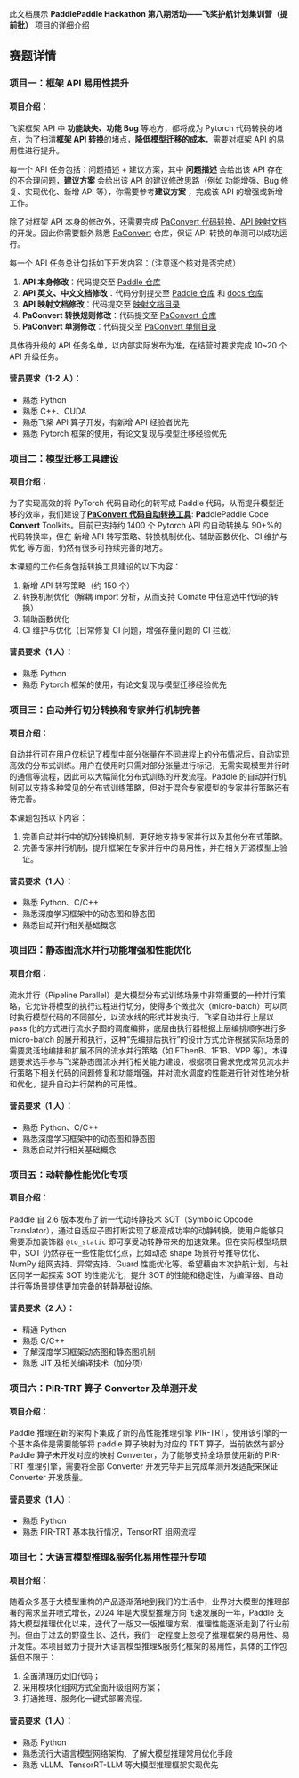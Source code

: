 此文档展示 **PaddlePaddle Hackathon 第八期活动——飞桨护航计划集训营（提前批）** 项目的详细介绍

## 赛题详情

### 项目一：框架 API 易用性提升

#### 项目介绍：

飞桨框架 API 中 **功能缺失、功能 Bug** 等地方，都将成为 Pytorch 代码转换的堵点，为了扫清**框架 API 转换**的堵点，**降低模型迁移的成本**，需要对框架 API 的易用性进行提升。

每一个 API 任务包括：问题描述 + 建议方案，其中 **问题描述** 会给出该 API 存在的不合理问题，**建议方案** 会给出该 API 的建议修改思路（例如 功能增强、Bug 修复、实现优化、新增 API 等），你需要参考**建议方案** ，完成该 API 的增强或新增工作。

除了对框架 API 本身的修改外，还需要完成 [PaConvert 代码转换](https://github.com/PaddlePaddle/PaConvert)、[API 映射文档](https://github.com/PaddlePaddle/docs/blob/develop/docs/guides/model_convert/convert_from_pytorch/pytorch_api_mapping_format_cn.md) 的开发。因此你需要额外熟悉 [PaConvert](https://github.com/PaddlePaddle/PaConvert) 仓库，保证 API 转换的单测可以成功运行。

每一个 API 任务总计包括如下开发内容：（注意逐个核对是否完成）

1. **API 本身修改**：代码提交至 [Paddle 仓库](https://github.com/PaddlePaddle/Paddle)
2. **API 英文、中文文档修改**：代码分别提交至 [Paddle 仓库](https://github.com/PaddlePaddle/Paddle) 和 [docs 仓库](https://github.com/PaddlePaddle/docs)
3. **API 映射文档修改**：代码提交至 [映射文档目录](https://github.com/PaddlePaddle/docs/tree/develop/docs/guides/model_convert/convert_from_pytorch/api_difference/)
4. **PaConvert 转换规则修改**：代码提交至 [PaConvert 仓库](https://github.com/PaddlePaddle/PaConvert)
5. **PaConvert 单测修改**：代码提交至 [PaConvert 单侧目录](https://github.com/PaddlePaddle/PaConvert/tree/master/tests)

具体待升级的 API 任务名单，以内部实际发布为准，在结营时要求完成 10~20 个 API 升级任务。

#### 营员要求（1-2 人）：

- 熟悉 Python
- 熟悉 C++、CUDA
- 熟悉飞桨 API 算子开发，有新增 API 经验者优先
- 熟悉 Pytorch 框架的使用，有论文复现与模型迁移经验优先

### 项目二：模型迁移工具建设

#### 项目介绍：

为了实现高效的将 PyTorch 代码自动化的转写成 Paddle 代码，从而提升模型迁移的效率，我们建设了[**PaConvert 代码自动转换工具**](https://github.com/PaddlePaddle/PaConvert): **Pa**ddlePaddle Code **Convert** Toolkits。目前已支持约 1400 个 Pytorch API 的自动转换与 90+%的代码转换率，但在 新增 API 转写策略、转换机制优化、辅助函数优化、CI 维护与优化 等方面，仍然有很多可持续完善的地方。

本课题的工作任务包括转换工具建设的以下内容：

1. 新增 API 转写策略（约 150 个）
2. 转换机制优化（解耦 import 分析，从而支持 Comate 中任意选中代码的转换）
3. 辅助函数优化
4. CI 维护与优化（日常修复 CI 问题，增强存量问题的 CI 拦截）

#### 营员要求（1 人）：

- 熟悉 Python
- 熟悉 Pytorch 框架的使用，有论文复现与模型迁移经验优先

### 项目三：自动并行切分转换和专家并行机制完善

#### 项目介绍：

自动并行可在用户仅标记了模型中部分张量在不同进程上的分布情况后，自动实现高效的分布式训练。用户在使用时只需对部分张量进行标记，无需实现模型并行时的通信等流程，因此可以大幅简化分布式训练的开发流程。Paddle 的自动并行机制可以支持多种常见的分布式训练策略，但对于混合专家模型的专家并行策略还有待完善。

本课题包括以下内容：

1. 完善自动并行中的切分转换机制，更好地支持专家并行以及其他分布式策略。
2. 完善专家并行机制，提升框架在专家并行中的易用性，并在相关开源模型上验证。

#### 营员要求（1 人）：

- 熟悉 Python、C/C++
- 熟悉深度学习框架中的动态图和静态图
- 熟悉自动并行相关基础概念

### 项目四：静态图流水并行功能增强和性能优化

#### 项目介绍：

流水并行（Pipeline Parallel）是大模型分布式训练场景中非常重要的一种并行策略，它允许将模型的执行过程进行切分，使得多个微批次（micro-batch）可以同时执行模型代码的不同部分，以流水线的形式并发执行。飞桨自动并行上层以 pass 化的方式进行流水子图的调度编排，底层由执行器根据上层编排顺序进行多 micro-batch 的展开和执行，这种“先编排后执行”的设计方式允许根据实际场景的需要灵活地编排和扩展不同的流水并行策略（如 FThenB、1F1B、VPP 等）。本课题要求选手参与飞桨静态图流水并行相关能力建设，根据项目需求完成常见流水并行策略下相关代码的问题修复和功能增强，并对流水调度的性能进行针对性地分析和优化，提升自动并行架构的可用性。

#### 营员要求（1 人）：

- 熟悉 Python、C/C++
- 熟悉深度学习框架中的动态图和静态图
- 熟悉自动并行相关基础概念

### 项目五：动转静性能优化专项

#### 项目介绍：

Paddle 自 2.6 版本发布了新一代动转静技术 SOT（Symbolic Opcode Translator），通过自适应子图打断实现了极高成功率的动静转换，使用户能够只需要添加装饰器 `@to_static` 即可享受动转静带来的加速效果。但在实际模型场景中，SOT 仍然存在一些性能优化点，比如动态 shape 场景符号推导优化、NumPy 组网支持、异常支持、Guard 性能优化等。希望藉由本次护航计划，与社区同学一起探索 SOT 的性能优化，提升 SOT 的性能和稳定性，为编译器、自动并行等场景提供更加完备的转静基础设施。

#### 营员要求（2 人）：

- 精通 Python
- 熟悉 C/C++
- 了解深度学习框架动态图和静态图机制
- 熟悉 JIT 及相关编译技术（加分项）

### 项目六：PIR-TRT 算子 Converter 及单测开发

#### 项目介绍：

Paddle 推理在新的架构下集成了新的高性能推理引擎 PIR-TRT，使用该引擎的一个基本条件是需要能够将 paddle 算子映射为对应的 TRT 算子，当前依然有部分 Paddle 算子未开发对应的映射 Converter，为了能够支持全场景使用新的 PIR-TRT 推理引擎，需要将全部 Converter 开发完毕并且完成单测开发适配来保证 Converter 开发质量。

#### 营员要求（1 人）：

- 熟悉 Python
- 熟悉 PIR-TRT 基本执行情况，TensorRT 组网流程

### 项目七：大语言模型推理&服务化易用性提升专项

#### 项目介绍：

随着众多基于大模型重构的产品逐渐落地到我们的生活中，业界对大模型的推理部署的需求呈井喷式增长，2024 年是大模型推理方向飞速发展的一年，Paddle 支持大模型推理优化以来，迭代了一版又一版推理方案，推理性能逐渐走到了行业前列。但由于过去的野蛮生长、迭代，我们一定程度上忽视了推理框架的易用性、易开发性。本项目致力于提升大语言模型推理&服务化框架的易用性，具体的工作包括但不限于：

1. 全面清理历史旧代码；
2. 采用模块化组网方式全面升级组网方案；
3. 打通推理、服务化一键式部署流程。

#### 营员要求（1 人）：

- 熟悉 Python
- 熟悉流行大语言模型网络架构、了解大模型推理常用优化手段
- 熟悉 vLLM、TensorRT-LLM 等大模型推理框架实现优先
